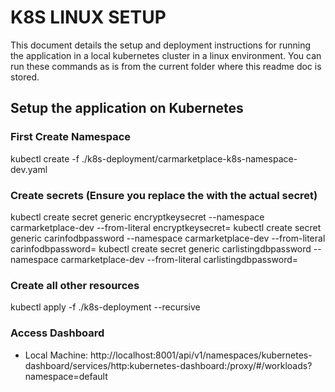 # K8S LINUX SETUP
This document details the setup and deployment instructions for running the application in a local kubernetes cluster in a linux environment.
You can run these commands as is from the current folder where this readme doc is stored.

## Setup the application on Kubernetes
### First Create Namespace
kubectl create -f ./k8s-deployment/carmarketplace-k8s-namespace-dev.yaml

### Create secrets (Ensure you replace the <value> with the actual secret)
kubectl create secret generic encryptkeysecret --namespace carmarketplace-dev --from-literal encryptkeysecret=<value>
kubectl create secret generic carinfodbpassword --namespace carmarketplace-dev --from-literal carinfodbpassword=<value>
kubectl create secret generic carlistingdbpassword --namespace carmarketplace-dev --from-literal carlistingdbpassword=<value>

### Create all other resources
kubectl apply -f ./k8s-deployment --recursive

### Access Dashboard
* Local Machine: http://localhost:8001/api/v1/namespaces/kubernetes-dashboard/services/http:kubernetes-dashboard:/proxy/#/workloads?namespace=default